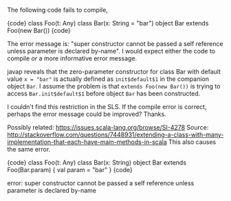The following code fails to compile,

{code}
class Foo(t: Any)
class Bar(x: String = "bar")
object Bar extends Foo(new Bar())
{code}

The error message is: "super constructor cannot be passed a self reference unless parameter is declared by-name". I would expect either the code to compile *or* a more informative error message.

javap reveals that the zero-parameter constructor for class Bar with default value `x = "bar"` is actually defined as `init$default$1` in the companion object `Bar`. I assume the problem is that `extends Foo(new Bar())` is trying to access `Bar.init$default$1` before object `Bar` has been constructed.

I couldn't find this restriction in the SLS. If the compile error is correct, perhaps the error message could be improved? Thanks.

Possibly related: https://issues.scala-lang.org/browse/SI-4278
Source: http://stackoverflow.com/questions/7448931/extending-a-class-with-many-implementation-that-each-have-main-methods-in-scala
This also causes the same error.

{code}
class Foo(t: Any)
class Bar(x: String)
object Bar extends Foo(Bar.param) {
    val param = "bar"
}
{code}

error: super constructor cannot be passed a self reference unless parameter is declared by-name
